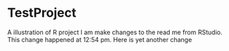 # TestProject
A illustration of R project
I am make changes to the read me from RStudio.
This change happened at 12:54 pm.
Here is yet another change